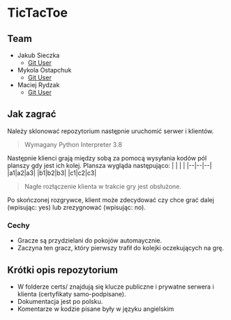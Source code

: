 # TicTacToe

## Team
- Jakub Sieczka
  - [Git User](https://github.com/oPestv2)
- Mykola Ostapchuk
  - [Git User](https://github.com/MykolaOstapchuk)
- Maciej Rydzak
  - [Git User](https://github.com/kazdyrkeicam)

## Jak zagrać
Należy sklonować repozytorium następnie uruchomić serwer i klientów.

> Wymagany Python Interpreter 3.8

Następnie klienci grają między sobą za pomocą wysyłania kodów pól planszy gdy jest ich kolej.
Plansza wygląda następująco:
|  |  |  |
|--|--|--|
|a1|a2|a3|
|b1|b2|b3|
|c1|c2|c3|

> Nagłe rozłączenie klienta w trakcie gry jest obsłużone.

Po skończonej rozgrywce, klient może zdecydować czy chce grać dalej (wpisując: yes) lub zrezygnować (wpisując: no).

### Cechy
- Gracze są przydzielani do pokojów automaycznie.
- Zaczyna ten gracz, który pierwszy trafił do kolejki oczekujących na grę.

## Krótki opis repozytorium
- W folderze certs/ znajdują się klucze publiczne i prywatne serwera i klienta (certyfikaty samo-podpisane).
- Dokumentacja jest po polsku.
- Komentarze w kodzie pisane były w języku angielskim
